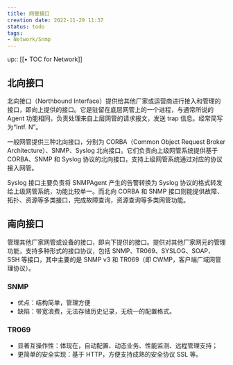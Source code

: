 ```yaml
---
title: 网管接口
creation date: 2022-11-29 11:37 
status: todo
tags: 
- Network/Snmp
---
```

up:: [[• TOC for Network]]

## 北向接口

北向接口（Northbound Interface）提供给其他厂家或运营商进行接入和管理的接口，即向上提供的接口。它是驻留在底层网管上的一个进程，与通常所说的 Agent 功能相同，负责处理来自上层网管的请求报文，发送 trap 信息。经常简写为“Intf. N”。

一般网管提供三种北向接口，分别为 CORBA（Common Object Request Broker Architecture）、SNMP、Syslog 北向接口。它们负责向上级网管系统提供基于 CORBA、SNMP 和 Syslog 协议的北向接口，支持上级网管系统通过对应的协议接入网管。

Syslog 接口主要负责将 SNMPAgent 产生的告警转换为 Syslog 协议的格式转发给上级网管系统，功能比较单一。而北向 CORBA 和 SNMP 接口则能提供故障、拓扑、资源等多类接口，完成故障查询，资源查询等多类网管功能。

## 南向接口

管理其他厂家网管或设备的接口，即向下提供的接口。提供对其他厂家网元的管理功能，支持多种形式的接口协议，包括 SNMP、TR069、SYSLOG、SOAP、SSH 等接口，其中主要的是 SNMP v3 和 TR069（即 CWMP，客户端广域网管理协议）。

### SNMP

- 优点：结构简单，管理方便
- 缺陷：带宽浪费，无法存储历史记录，无统一的配置格式。

### TR069

- 显著互操作性：体现在，自动配置、动态业务、性能监测、远程管理支持；
- 更简单的安全实现：基于 HTTP，方便支持成熟的安全协议 SSL 等。